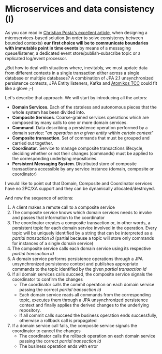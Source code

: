 # Microservices and data consistency (I)

As you can read in [Christian Posta's excellent article](http://blog.christianposta.com/microservices/the-hardest-part-about-microservices-data/), when designing a microservices-based solution (in order to solve consistency between bounded contexts) **our first choice will be to communicate boundaries with immutable point in time events** by means of a messaging queue/listener, a dedicated event store/publish-subscribe topic or a replicated log/event processor.

¿But how to deal with situations where, inevitably, we must update data from different contexts in a single transaction either across a single database or multiple databases? A combination of JPA 2.1 unsynchronized persistence contexts, JPA Entity listeners, Kafka and [Atomikos TCC](https://www.atomikos.com/Blog/TransactionManagementAPIForRESTTCC) could fit like a glove ;-) 

Let's describe that approach. We will start by introducing all the actors:

- **Domain Services**. Each of the stateless and autonomous pieces that the whole system has been divided into.
- **Composite Services**. Coarse-grained services operations which are composed by many calls to one or more domain services.
- **Command**. Data describing a persistence operation performed by a domain service: "*an operation on a given entity within certain context*"
- **Composite transaction**. Set of commands that must be grouped and carried out together.
- **Coordinator**. Service to manage composite transactions lifecycle, deciding whether or not their changes (commands) must be applied to the corresponding underlying repositories.
- **Persistent Messaging System**. Distributed store of composite transactions accessible by any service instance (domain, composite or coordinator)

I would like to point out that Domain, Composite and Coordinator services have no 2PC/XA support and they can be dynamically allocated/destroyed.



And now the sequence of actions:

1. A client makes a remote call to a composite service
2. The composite service knows which domain services needs to invoke and passes that information to the coordinator
3. The coordinator creates a composite transaction or, in other words, a persistent topic for each domain service involved in the operation. Every topic will be uniquely identified by a string that can be interpreted as a *partial transaction id* (partial because a topic will store only commands for instances of a single domain service)
4. The composite service calls each domain service using its respective *partial transaction id*
5. A domain service performs persistence operations through a JPA unsynchronized persistence context and publishes appropriate commands to the topic identified by the given *partial transaction id*
6. If all domain services calls succeed, the composite service signals the coordinator to confirm the changes
   - The coordinator calls the commit operation on each domain service passing the correct *partial transaction id*
   - Each domain service reads all commands from the corresponding topic, executes them through a JPA unsynchronized persistence context and finally applies the derived changes to the underlying repository.
   - If all commit calls succeed the business operation ends successfully, otherwise a rollback call is propagated
7. If a domain service call fails, the composite service signals the coordinator to cancel the changes
   - The coordinator calls the rollback operation on each domain service passing the correct *partial transaction id*
   - The business operation ends with error









 